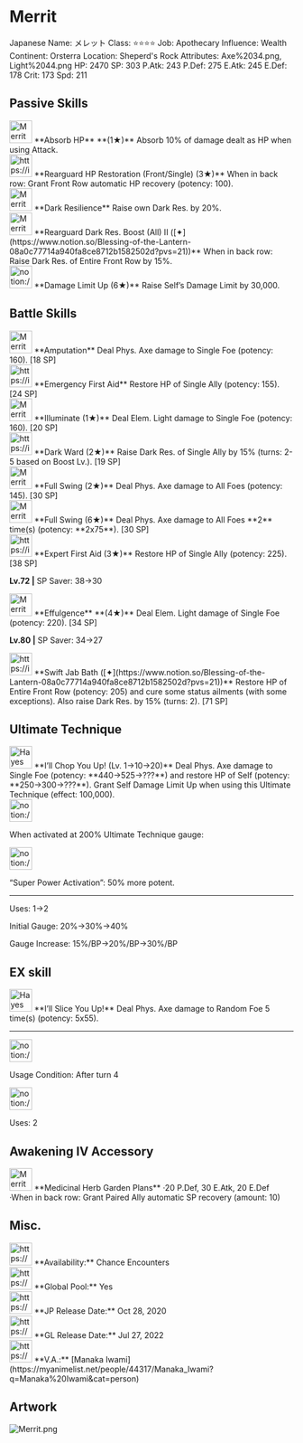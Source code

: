 # Merrit

Japanese Name: メレット
Class: ⭐️⭐️⭐️⭐️
Job: Apothecary
Influence: Wealth
Continent: Orsterra
Location: Sheperd's Rock
Attributes: Axe%2034.png, Light%2044.png
HP: 2470
SP: 303
P.Atk: 243
P.Def: 275
E.Atk: 245
E.Def: 178
Crit: 173
Spd: 211

## Passive Skills

<aside>
<img src="Merrit%20c76d731824624c478a12cb903f8d1b38/Absorb_HP.jpeg" alt="Merrit%20c76d731824624c478a12cb903f8d1b38/Absorb_HP.jpeg" width="40px" /> **Absorb HP** **(1★)**
Absorb 10% of damage dealt as HP when using Attack.

</aside>

<aside>
<img src="https://img.game8.jp/6936445/c4b6bf2e3b1029991832b55814d47d56.png/show" alt="https://img.game8.jp/6936445/c4b6bf2e3b1029991832b55814d47d56.png/show" width="40px" /> **Rearguard HP Restoration (Front/Single) (3★)**
When in back row: Grant Front Row automatic HP recovery (potency: 100).

</aside>

<aside>
<img src="Merrit%20c76d731824624c478a12cb903f8d1b38/Dark_Resilience.png" alt="Merrit%20c76d731824624c478a12cb903f8d1b38/Dark_Resilience.png" width="40px" /> **Dark Resilience**
Raise own Dark Res. by 20%.

</aside>

<aside>
<img src="Merrit%20c76d731824624c478a12cb903f8d1b38/Dark_Resilience%201.png" alt="Merrit%20c76d731824624c478a12cb903f8d1b38/Dark_Resilience%201.png" width="40px" /> **Rearguard Dark Res. Boost (All) II ([✦](https://www.notion.so/Blessing-of-the-Lantern-08a0c77714a940fa8ce8712b1582502d?pvs=21))**
When in back row: Raise Dark Res. of Entire Front Row by 15%.

</aside>

<aside>
<img src="notion://custom_emoji/2482af5e-3bb7-4af8-a110-df4150e44521/17debbc6-5396-80a6-933a-007af3a7f551" alt="notion://custom_emoji/2482af5e-3bb7-4af8-a110-df4150e44521/17debbc6-5396-80a6-933a-007af3a7f551" width="40px" /> **Damage Limit Up (6★)**
Raise Self’s Damage Limit by 30,000.

</aside>

## Battle Skills

<aside>
<img src="Merrit%20c76d731824624c478a12cb903f8d1b38/Axe.png" alt="Merrit%20c76d731824624c478a12cb903f8d1b38/Axe.png" width="40px" /> **Amputation**
Deal Phys. Axe damage to Single Foe (potency: 160). [18 SP]

</aside>

<aside>
<img src="https://img.game8.jp/6909197/4eaa54be6aac9c9c4a1b006531ef1771.png/show" alt="https://img.game8.jp/6909197/4eaa54be6aac9c9c4a1b006531ef1771.png/show" width="40px" /> **Emergency First Aid**
Restore HP of Single Ally (potency: 155). [24 SP]

</aside>

<aside>
<img src="Merrit%20c76d731824624c478a12cb903f8d1b38/Light.png" alt="Merrit%20c76d731824624c478a12cb903f8d1b38/Light.png" width="40px" /> **Illuminate (1★)**
Deal Elem. Light damage to Single Foe (potency: 160). [20 SP]

</aside>

<aside>
<img src="https://img.game8.jp/6909195/fb1af3b553f4112d4403e0f7452fd2a2.png/show" alt="https://img.game8.jp/6909195/fb1af3b553f4112d4403e0f7452fd2a2.png/show" width="40px" /> **Dark Ward (2★)**
Raise Dark Res. of Single Ally by 15% (turns: 2-5 based on Boost Lv.). [19 SP]

</aside>

<aside>
<img src="Merrit%20c76d731824624c478a12cb903f8d1b38/Axe%201.png" alt="Merrit%20c76d731824624c478a12cb903f8d1b38/Axe%201.png" width="40px" /> **Full Swing (2★)**
Deal Phys. Axe damage to All Foes (potency: 145). [30 SP]

<aside>
<img src="Merrit%20c76d731824624c478a12cb903f8d1b38/Axe%201.png" alt="Merrit%20c76d731824624c478a12cb903f8d1b38/Axe%201.png" width="40px" /> **Full Swing (6★)**
Deal Phys. Axe damage to All Foes **2** time(s) (potency: **2x75**). [30 SP]

</aside>

</aside>

<aside>
<img src="https://img.game8.jp/6909197/4eaa54be6aac9c9c4a1b006531ef1771.png/show" alt="https://img.game8.jp/6909197/4eaa54be6aac9c9c4a1b006531ef1771.png/show" width="40px" /> **Expert First Aid (3★)**
Restore HP of Single Ally (potency: 225). [38 SP]

**Lv.72 |** SP Saver: 38→30

</aside>

<aside>
<img src="Merrit%20c76d731824624c478a12cb903f8d1b38/Light%201.png" alt="Merrit%20c76d731824624c478a12cb903f8d1b38/Light%201.png" width="40px" /> **Effulgence** **(4★)**
Deal Elem. Light damage of Single Foe (potency: 220). [34 SP]

**Lv.80 |** SP Saver: 34→27

</aside>

<aside>
<img src="https://img.game8.jp/6909197/4eaa54be6aac9c9c4a1b006531ef1771.png/show" alt="https://img.game8.jp/6909197/4eaa54be6aac9c9c4a1b006531ef1771.png/show" width="40px" /> **Swift Jab Bath ([✦](https://www.notion.so/Blessing-of-the-Lantern-08a0c77714a940fa8ce8712b1582502d?pvs=21))**
Restore HP of Entire Front Row (potency: 205) and cure some status ailments (with some exceptions). Also raise Dark Res. by 15% (turns: 2). [71 SP]

</aside>

## Ultimate Technique

<aside>
<img src="Hayes%2009d6921c657a4a31961ec81fe71ed863/Axe%203.png" alt="Hayes%2009d6921c657a4a31961ec81fe71ed863/Axe%203.png" width="40px" /> **I’ll Chop You Up! (Lv. 1→10→20)**
Deal Phys. Axe damage to Single Foe (potency: **440→525→???**) and restore HP of Self (potency: **250→300→???**). Grant Self Damage Limit Up when using this Ultimate Technique (effect: 100,000).

<aside>
<img src="notion://custom_emoji/2482af5e-3bb7-4af8-a110-df4150e44521/137ebbc6-5396-80a2-a199-007a067e9993" alt="notion://custom_emoji/2482af5e-3bb7-4af8-a110-df4150e44521/137ebbc6-5396-80a2-a199-007a067e9993" width="40px" />

When activated at 200% Ultimate Technique gauge:

<aside>
<img src="notion://custom_emoji/2482af5e-3bb7-4af8-a110-df4150e44521/193ebbc6-5396-8035-8eea-007a52e85f9d" alt="notion://custom_emoji/2482af5e-3bb7-4af8-a110-df4150e44521/193ebbc6-5396-8035-8eea-007a52e85f9d" width="40px" />

“Super Power Activation”: 50% more potent.

</aside>

</aside>

---

Uses:
1→2

Initial Gauge:
20%→30%→40%

Gauge Increase:
15%/BP→20%/BP→30%/BP

</aside>

## EX skill

<aside>
<img src="Hayes%2009d6921c657a4a31961ec81fe71ed863/Axe%203.png" alt="Hayes%2009d6921c657a4a31961ec81fe71ed863/Axe%203.png" width="40px" /> **I’ll Slice You Up!**
Deal Phys. Axe damage to Random Foe 5 time(s) (potency: 5x55).

---

<aside>
<img src="notion://custom_emoji/2482af5e-3bb7-4af8-a110-df4150e44521/137ebbc6-5396-802c-b9bc-007a54884b6f" alt="notion://custom_emoji/2482af5e-3bb7-4af8-a110-df4150e44521/137ebbc6-5396-802c-b9bc-007a54884b6f" width="40px" />

Usage Condition: After turn 4

</aside>

<aside>
<img src="notion://custom_emoji/2482af5e-3bb7-4af8-a110-df4150e44521/137ebbc6-5396-80ba-9f36-007a936447ac" alt="notion://custom_emoji/2482af5e-3bb7-4af8-a110-df4150e44521/137ebbc6-5396-80ba-9f36-007a936447ac" width="40px" />

Uses: 2

</aside>

</aside>

## Awakening IV Accessory

<aside>
<img src="Merrit%20c76d731824624c478a12cb903f8d1b38/Awakening_IV.png" alt="Merrit%20c76d731824624c478a12cb903f8d1b38/Awakening_IV.png" width="40px" /> **Medicinal Herb Garden Plans**
·20 P.Def, 30 E.Atk, 20 E.Def
·When in back row: Grant Paired Ally automatic SP recovery (amount: 10)

</aside>

## Misc.

<aside>
<img src="https://www.notion.so/icons/gift_gray.svg" alt="https://www.notion.so/icons/gift_gray.svg" width="40px" /> **Availability:** Chance Encounters

</aside>

<aside>
<img src="https://www.notion.so/icons/globe_gray.svg" alt="https://www.notion.so/icons/globe_gray.svg" width="40px" /> **Global Pool:** Yes

</aside>

<aside>
<img src="https://www.notion.so/icons/calendar_red.svg" alt="https://www.notion.so/icons/calendar_red.svg" width="40px" /> **JP Release Date:**
Oct 28, 2020

</aside>

<aside>
<img src="https://www.notion.so/icons/calendar_blue.svg" alt="https://www.notion.so/icons/calendar_blue.svg" width="40px" /> **GL Release Date:**
Jul 27, 2022

</aside>

<aside>
<img src="https://www.notion.so/icons/microphone_gray.svg" alt="https://www.notion.so/icons/microphone_gray.svg" width="40px" /> **V.A.:** [Manaka Iwami](https://myanimelist.net/people/44317/Manaka_Iwami?q=Manaka%20Iwami&cat=person)

</aside>

## Artwork

![Merrit.png](Merrit%20c76d731824624c478a12cb903f8d1b38/Merrit.png)